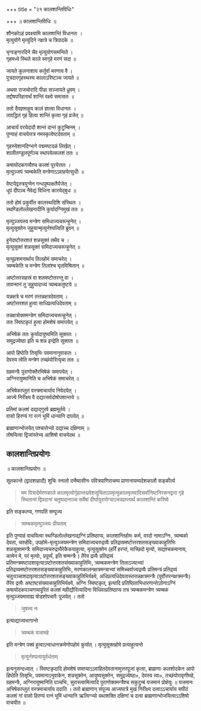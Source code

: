 +++
title = "२१ कालशान्तिविधिः"

+++
॥ कालशान्तिविधिः ॥

शौनकोऽहं प्रवक्ष्यामि कालशान्तिं विधानतः ।  
मृत्युयोगे मृत्युदिने नक्षत्रे च त्रिपादके ॥

भृग्वङ्गारदिने चैव मृत्युयोगसमन्विते ।  
गृहमध्ये स्थिते काले स्वगृहे मरणं सदा ॥

जायते कुलनाशाय कर्तुर्वा मरणाय वै ।  
पुत्रदारगृहस्थस्य कालाऽरिष्टञ्च जायते ॥

अथवा राजचोरादि पीडा सञ्जायते ध्रुवम् ।  
तद्दोषपरिहारार्थं शान्तिं वक्ष्ये समासतः ॥

ततो दैवज्ञमाहूय कालं ज्ञात्वा विधानतः ।  
तावद्धितं गृहं हित्वा शान्तिं कृत्वा गृहं व्रजेत् ॥

आचार्यं वरयेदादौ शान्तं दान्तं कुटुम्बिनम् ।  
पुण्याहं वाचयेत्तत्र नमस्कृत्वेष्टदेवताम् ॥

गृहस्येशानदिग्भागे पद्ममष्टदळं लिखेत् ।  
शालीतण्डुलपूर्णञ्च स्थापयेत्कलशं ततः ॥

कषायोदकगव्यैश्च कलशं पूरयेत्ततः ।  
मृत्युञ्जयं त्र्यम्बकेति मन्त्रेणाऽऽवाहयेत्सुधीः ॥

वेष्टयेद्वस्त्रयुग्मेन गन्धपुष्पाक्षतैर्यजेत् ।  
धूपं दीपञ्च नैवेद्यं विधिना कारयेद्बुधः ॥

ततो होमं प्रकुर्वीत कालस्थदिशि संस्थितः ।  
स्थण्डिलोल्लेखनादीनि कुर्यादग्निमुखं ततः ॥

मृत्युञ्जयस्य मन्त्रेण समिधाज्यचरून्हुनेत् ।  
मृत्युसूक्तेन जुहुयान्मृत्युर्नश्यत्विति ब्रुवन् ॥

हुनेदष्टोत्तरशतं शन्नसूक्तं तथैव च ।  
मृत्युसूक्तं शन्नसूक्तं समिदाज्यचरून्हुनेत् ॥

मृत्युप्रशमनार्थाय तिलहोमं समाचरेत् ।  
त्र्यम्बकेति च मन्त्रेण तिलांश्च घृतमिश्रितान् ॥

अष्टोत्तरसहस्रं वा शतमष्टोत्तरन्तु वा ।  
तावन्मानं तु जुहुयादाज्यं त्र्यम्बकतुष्टये ॥

यन्नक्षत्रे च मरणं तत्तन्नक्षत्रदेवताम् ।  
अष्टोत्तरशतं हुत्वा साधिप्रत्यधिदेवताम् ॥

तन्नक्षत्रोक्तमन्त्रेण समिदाज्यचरून्हुनेत् ।  
ततः स्विष्टकृतं हुत्वा होमशेषं समापयेत् ॥

अभिषेकं ततः कुर्यादायुष्यमिति सूक्ततः ।  
समुद्रज्येष्ठा इति च शन्न इन्द्रेति सूक्ततः ॥

आपो हिष्ठेति तिसृभिः पवमानानुवाकतः ।  
देवस्य त्वेति मन्त्रेण तच्छंयोरित्यृचा ततः ॥

ग्रहमन्त्रैः पुराणोक्तैरभिषेकं समापयेत् ।  
अग्निरायुष्मानिति च अभिषेकं समाचरेत् ॥

अभिषेकाप्लुतं वस्त्रमाचार्याय निवेदयेत् ।  
आज्ये निरीक्ष्य वै दद्यात्सर्वदोषोपशान्तये ॥

प्रतिमां कलशं दद्याद्गुरवे ब्रह्ममूर्तये ।  
वासो हिरण्यं गां रत्नं भूमिं धान्यानि दापयेत् ॥

ब्राह्मणान्भोजयेत् पश्चात्तेभ्यो दद्याच्च दक्षिणाम् ॥  
तोषयित्वा द्विजांस्तेभ्य आशिषो वाचयेदथ ॥


## कालशान्तिप्रयोगः
॥ कालशान्तिप्रयोगः ॥

सूतकान्ते (द्वादशाहादौ) शुचिः स्नातो दर्भेष्वासीनः पवित्रपाणिराचम्य प्राणानायम्यदेशकालौ सङ्कीर्त्य

> मम पित्रादेर्मरणकाले कालमृत्योर्गृहान्तःप्रवेशसूचिताऽपमृत्युकालमृत्य्वादिसर्वानिष्टनिरसनद्वारा गृहे स्थितानां द्विपदानां चतुष्पदानाञ्च सर्वेषां दीर्घायुरारोग्याऽभयप्राप्त्यर्थं कालशान्तिं करिष्ये

इति सङ्कल्प्य, गणपतिं सम्पूज्य

> त्र्यम्बकमृत्युञ्जयः प्रीयताम्

इति पुण्याहं वाचयित्वा स्थण्डिलोल्लेखनाद्यग्निं प्रतिष्ठाप्य, कालशान्तिहोमः कर्म, वरदो नामाऽग्निः, त्र्यम्बको देवता, चरुर्हविः, उपहोमे-मृत्युञ्जयमन्त्रेण समिदाज्यचरुद्रव्यैः प्रतिद्रव्यमष्टोत्तरशतसङ्ख्याकाहुतिभिः शन्नसूक्तमन्त्रैः समिदाज्यचरुद्रव्यैरेकैकयाहुत्या, मृत्युसूक्तेन (हरिँ हरन्तं, माच्छिदो मृत्यो, सद्यश्चकमानाय, कामेन मे, परं मृत्योः, प्रपूर्व्यं, इति षण्मन्त्रैः ) तैरेव द्रव्यैः प्रतिद्रव्यं प्रतिमन्त्रमष्टादशावृत्याऽष्टोत्तरशतसंख्याकाहुतिभिः, त्र्यम्बकमन्त्रेण तिलाऽज्याभ्यां प्रतिद्रव्यमष्टोत्तरशतसङ्ख्याकाहुतिभिः, मरणकालनक्षत्रमन्त्राभ्यां समिच्चर्वाज्यद्रव्यैः प्रतिमन्त्रं प्रतिद्रव्यं चतुःपञ्चाशदावृत्याऽष्टोत्तरशतसङ्ख्याकाहुतिभिर्यक्ष्ये, अधिप्रत्यधिदेवतास्तत्तन्नक्षत्रमन्त्रैः (पूर्वोत्तरनक्षत्रमन्त्रैः) तैरेव द्रव्यैः अष्टाष्टसंख्याकाहुतिभिर्यक्ष्ये, अग्निः स्विष्टकृत्, इत्यादि प्रतिष्ठिताभिधारणान्तेऽग्रेणाऽग्निं कषायोदकपञ्चगव्यपूरितं कलशं महीद्यौरित्यादिना विधिवत्प्रतिष्ठाप्य तत्र त्र्यम्बकमन्त्रेण त्र्यम्बकं मृत्युञ्जयमावाह्य षोडशोपचारैः पूजयेत् । ततो

> जुषस्व नः

इत्याद्याज्यभागान्ते

> त्र्यम्बकं यजामहे

इति मन्त्रेण पक्वं हुत्वाऽन्वाधानक्रमेणोपहोमं कुर्यात् । मृत्युसूक्तहोमे प्रत्याहुत्यन्ते

> मृत्युर्नश्यत्वायुर्वर्धताम्

इत्यनुसन्दध्यात् । स्विष्टकृदादि होमशेषं समाप्याऽऽवाहितदेवतानामुत्तरपूजां कृत्वा, ब्राह्मणाः कलशोदकेन आपो हिष्ठेति तिसृभिः, पवमानाऽनुवाकेन, शन्नसूक्तेन, आयुष्यसूक्तेन, समुद्रज्येष्ठा०, देवस्य त्वा०, तच्छंयोरावृणीमहे, ग्रहमन्त्रैः, अग्निरायुष्मानिति पञ्चभिः, सुरास्त्वामित्यादि पुराणोक्तमन्त्रैश्च सकुटुम्बं यजमानं प्रोक्षेयुः ॥ यजमानः अभिषेकाप्लुतं वस्त्रमाचार्याय ददाति । ततो ब्राह्मणान् संपूज्य आज्यपात्रे मुखं निरीक्ष्य दत्वाऽऽचार्याय सपीठं कलशं गां वासो हिरण्यं रत्नं भूमिं धान्यानि ऋत्विग्भ्यो यथाशक्ति दक्षिणां च दत्वा ब्राह्मणान्भोजयित्वाऽऽशिषो वाचयीत ॥
